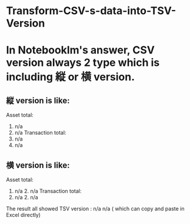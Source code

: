 # Transform-CSV-s-data-into-TSV-Version
# In Notebooklm's answer, CSV version always 2 type which is including 縦 or 横 version.
## 縦 version is like:
Asset total:
1. n/a
2. n/a
Transaction total:
1. n/a
2. n/a
## 横 version is like:
Asset total:
1. n/a 2. n/a
Transaction total:
1. n/a 2. n/a

The result all showed TSV version : n/a  n/a ( which can copy and paste in Excel directly)
